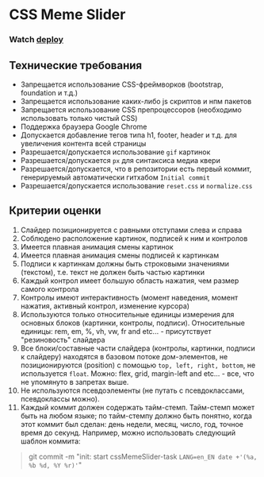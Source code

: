 # CSS Meme Slider  

### Watch [deploy](https://insane-idea.github.io/cssMemSlider/cssMemSlider/#slide1) 

## Технические требования
- Запрещается использование CSS-фреймворков (bootstrap, foundation и т.д.)
- Запрещается использование каких-либо js скриптов и нпм пакетов
- Запрещается использование CSS препроцессоров (необходимо использовать только чистый CSS)
- Поддержка браузера Google Chrome
- Допускается добавление тегов типа h1, footer, header и т.д. для увеличения контента всей страницы
- Разрешается/допускается использование `gif` картинок
- Разрешается/допускается `px` для синтаксиса медиа квери
- Разрешается/допускается, что в репозитории есть первый коммит, генерируемый автоматически гитхабом `Initial commit`
- Разрешается/допускается использование `reset.css` и `normalize.css`

## Критерии оценки

1. Слайдер позиционируется с равными отступами слева и справа 
2. Соблюдено расположение картинок, подписей к ним и контролов 
3. Имеется плавная анимация смены картинок 
4. Имеется плавная анимация смены подписей к картинкам 
5. Подписи к картинкам должны быть строковыми значениями (текстом), т.е. текст не должен быть частью картинки
6. Каждый контрол имеет большую область нажатия, чем размер самого контрола
7. Контролы имеют интерактивность (момент наведения, момент нажатия, активный контрол, изменение курсора)
8. Используются только относительные единицы измерения для основных блоков (картинки, контролы, подписи). Относительные единицы: rem, em, %, vh, vw, fr and etc...  - присутствует "резиновость" слайдера
9. Все блоки/составные части слайдера (контролы, картинки, подписи к слайдеру) находятся в базовом потоке дом-элементов, не позиционируются (position) с помощью `top, left, right, bottom`, не используется `float`. Можно: flex, grid, margin-left and etc... - все, что не упомянуто в запретах выше.
10. Не используются псевдоэлементы (не путать с псевдоклассами, псевдоклассы можно).
11. Каждый коммит должен содержать тайм-стемп. Тайм-стемп может быть на любом  языке; по тайм-стемпу должно быть понятно, когда этот коммит был сделан: день недели, месяц, число, год, точное время до секунд. Например, можно использовать следующий шаблон коммита:
>git commit -m "init: start cssMemeSlider-task `LANG=en_EN date +'(%a, %b %d, %Y %r)'`"

